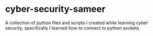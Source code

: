 # cyber-security-sameer

A collection of python files and scripts I created while learning cyber security, specifically I learned how to connect to python sockets
